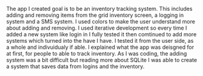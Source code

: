 The app I created goal is to be an inventory tracking system. This includes adding and removing items from the grid inventory screen, a logging in system and a SMS system. I used colors
to make the user understand more about adding and removing. I used iterative development so every time I added a new system like login in I fully tested it then comtinued to add more systems which turned into the have I have.
I tested it from the user side, as a whole and indivuidualy if able. I explained what the app was deisgned for at first, for people to able to track inventory. As I was coding, the adding system was a bit difficult but reading
more about SQLite I was able to create a system that saves data from logins and the inventory.
